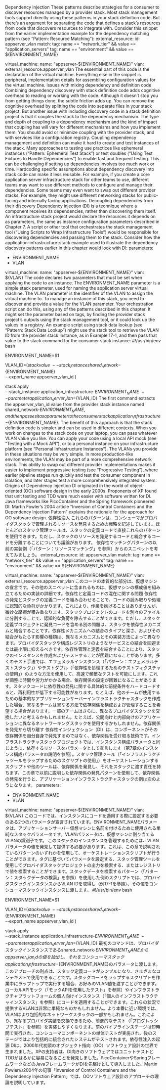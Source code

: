 Dependency Injection These patterns describe strategies for a consumer to discover resources managed by a provider stack. Most stack management tools support directly using these patterns in your stack definition code. But there’s an argument for separating the code that defines a stack’s resources from code that discovers resources to integrate with.
Consider this snippet from the earlier implementation example for the dependency matching pattern (see “Pattern: Resource Matching”): external_resource:
id: appserver_vlan
match:
tag: name == "network_tier" && value == "application_servers"
tag: name == "environment" && value == ${ENVIRONMENT_NAME}

virtual_machine:
name: "appserver-${ENVIRONMENT_NAME}"
vlan: external_resource.appserver_vlan The essential part of this code is the declaration of the virtual machine. Everything else in the snippet is peripheral, implementation details for assembling configuration values for the virtual machine. Issues with mixing dependency and definition code Combining dependency discovery with stack definition code adds cognitive overhead to reading or working with the code. Although it doesn’t stop you from getting things done, the subtle friction adds up. You can remove the cognitive overhead by splitting the code into separate files in your stack project. But another issue with including discovery code in a stack definition project is that it couples the stack to the dependency mechanism. The type and depth of coupling to a dependency mechanism and the kind of impact that coupling has will vary for different mechanisms and how you implement them. You should avoid or minimize coupling with the provider stack, and with services like a configuration registry. Coupling dependency management and definition can make it hard to create and test instances of the stack. Many approaches to testing use practices like ephemeral instances (“Pattern: Ephemeral Test
Stack”) or test doubles (“Using Test Fixtures to Handle Dependencies”) to enable fast and frequent testing. This can be challenging if setting up dependencies involves too much work or time. Hardcoding specific assumptions about dependency discovery into stack code can make it less reusable. For example, if you create a core application server infrastructure stack for other teams to use, different teams may want to use different methods to configure and manage their dependencies. Some teams may even want to swap out different provider stacks. For example, they might use different networking stacks for public-facing and internally facing applications. Decoupling dependencies from their discovery Dependency injection (DI) is a technique where a component receives its dependencies, rather than discovering them itself. An infrastructure stack project would declare the resources it depends on as parameters, the same as instance configuration parameters described in Chapter 7. A script or other tool that orchestrates the stack management tool (“Using Scripts to Wrap Infrastructure Tools”) would be responsible for discovering dependencies and passing them to the stack. Consider how the application-infrastructure-stack example used to illustrate the dependency discovery patterns earlier in this chapter would look with DI: parameters:

-   ENVIRONMENT_NAME
-   VLAN

virtual_machine:
name: "appserver-${ENVIRONMENT_NAME}"
vlan: ${VLAN} The code declares two parameters that must be set when applying the code to an instance. The ENVIRONMENT_NAME parameter is a simple stack parameter, used for naming the application server virtual machine. The VLAN parameter is the identifier of the VLAN to assign the virtual machine to.
To manage an instance of this stack, you need to discover and provide a value for the VLAN parameter. Your orchestration script can do this, using any of the patterns described in this chapter. It might set the parameter based on tags, by finding the provider stack project’s outputs using the stack management tool, or it could look up the values in a registry. An example script using stack data lookup (see “Pattern: Stack Data Lookup”) might use the stack tool to retrieve the VLAN ID from the provider stack instance, as in Example 17-1, and then pass that value to the stack command for the consumer stack instance: #!/usr/bin/env bash

ENVIRONMENT_NAME=$1

VLAN_ID=$(
  stack value \
    --stack_instance shared_network-${ENVIRONMENT_NAME} \
 --export_name appserver_vlan_id
)

stack apply \
 --stack_instance application_infrastructure-${ENVIRONMENT_NAME} \
  --parameter application_server_vlan=${VLAN_ID} The first command extracts the appserver_vlan_id value from the provider stack instance named shared_network-${ENVIRONMENT_NAME}, and then passes it as a parameter to the consumer stack application_infrastructure-${ENVIRONMENT_NAME}. The benefit of this approach is that the stack definition code is simpler and can be used in different contexts. When you work on changes to the stack code on your laptop, you can pass whatever VLAN value you like. You can apply your code using a local API mock (see “Testing with a Mock API”), or to a personal
instance on your infrastructure platform (see “Personal Infrastructure Instances”). The VLANs you provide in these situations may be very simple. In more production-like environments, the VLAN may be part of a more comprehensive network stack. This ability to swap out different provider implementations makes it easier to implement progressive testing (see “Progressive Testing”), where earlier pipeline stages run quickly and test the consumer component in isolation, and later stages test a more comprehensively integrated system. Origins of Dependency Injection DI originated in the world of object-oriented (OO) software design in the early 2000s. Proponents of XP found that unit testing and TDD were much easier with software written for DI. Java frameworks like PicoContainer and the Spring framework pioneered DI. Martin Fowler’s 2004 article “Inversion of Control Containers and the Dependency Injection Pattern” explains the rationale for the approach for OO software design.
依存性注入
これらのパターンは、コンシューマがプロバイダスタックで管理されるリソースを発見するための戦略を記述しています。ほとんどのスタック管理ツールは、スタックの定義コードで直接これらのパターンを使用できます。ただし、スタックのリソースを発見するコードと統合するコードを分離することについても議論があります。
依存性マッチングパターンの以前の実装例（「パターン：リソースマッチング」を参照）からのスニペットを考えてみましょう。 external_resource:
id: appserver_vlan
match:
tag: name == "network_tier" && value == "application_servers"
tag: name == "environment" && value == ${ENVIRONMENT_NAME}

virtual_machine:
name: "appserver-${ENVIRONMENT_NAME}"
vlan: external_resource.appserver_vlan このコードの本質的な部分は、仮想マシンの宣言です。その他のスニペットに含まれるものは、仮想マシンの構成値を組み立てるための実装の詳細です。依存性と定義コードの混在に関する問題
依存性の発見とスタックの定義コードを組み合わせることで、コードの読み取りや処理に認知的な負荷がかかります。これにより、作業を妨げることはありませんが、微妙な摩擦が積み重なります。スタックプロジェクトのコードを別々のファイルに分割することで、認知的な負荷を除去することができます。ただし、スタック定義プロジェクトに発見コードを含める別の問題は、スタックを依存性メカニズムと結合することです。依存性メカニズムへの結合のタイプと深さ、およびその結合がもたらす影響の種類は、異なるメカニズムとその実装方法によって異なります。プロバイダスタックや構成レジストリのようなサービスとの結合を回避または最小限に抑えるべきです。依存性管理と定義を結合することにより、スタックのインスタンスを作成およびテストすることが困難になることがあります。多くのテスト手法では、エフェメラルインスタンス（「パターン：エフェメラルテストスタック」）やテストダブル（「依存性を処理するためのテストフィクスチャの使用」）のような方法を使用して、高速で頻繁なテストを可能にします。これが調整に時間や労力がかかる場合、依存関係の設定が困難になることがあります。スタックコードに依存性の発見に関する具体的な前提条件をハードコードすると、再利用性が低下する可能性があります。たとえば、他のチームが使用するための基本的なアプリケーションサーバーインフラストラクチャスタックを作成した場合、異なるチームは異なる方法で依存関係を構成および管理することを希望する場合があります。一部のチームはさらに、異なるプロバイダスタックを交換したいと考えるかもしれません。たとえば、公開向けと内部向けのアプリケーションに異なるネットワーキングスタックを使用するかもしれません。依存関係を発見から切り離す
依存性インジェクション（DI）は、コンポーネントがその依存関係を自分自身で発見するのではなく、依存関係を受け取る技術です。インフラストラクチャスタックプロジェクトでは、インスタンス構成パラメータと同じように、依存するリソースをパラメータとして宣言します（第7章のインスタンス構成パラメータの説明を参照）。スタック管理ツール（「インフラストラクチャツールをラップするためのスクリプトの使用」）をオーケストレーションするスクリプトや他のツールは、依存関係を発見し、それをスタックに渡す責任を持ちます。この章で以前に説明した依存関係の発見パターンを使用して、依存関係の発見を行うと、アプリケーションインフラストラクチャスタックの例は次のようになります。 parameters:

-   ENVIRONMENT_NAME
-   VLAN

virtual_machine:
name: "appserver-${ENVIRONMENT_NAME}"
vlan: ${VLAN} このコードでは、インスタンスにコードを適用する際に設定する必要のある2つのパラメータが宣言されています。ENVIRONMENT_NAMEパラメータは、アプリケーションサーバー仮想マシンに名前を付けるために使用される単純なスタックパラメータです。VLANパラメータは、仮想マシンに割り当てるVLANの識別子です。
このスタックのインスタンスを管理するためには、VLANパラメータの値を発見して提供する必要があります。これは、この章で説明されているパターンのいずれかを使用して、オーケストレーションスクリプトが行うことができます。タグに基づいてパラメータを設定する、スタック管理ツールを使用してプロバイダスタックプロジェクトの出力を検索する、またはレジストリで値を検索することができます。スタックデータを検索するパターン（「パターン：スタックデータの検索」を参照）を使用した例のスクリプトでは、プロバイダスタックインスタンスからVLAN IDを取得し（例17-1を参照）、その値をコンシューマスタックインスタンスに渡します。 #!/usr/bin/env bash

ENVIRONMENT_NAME=$1

VLAN_ID=$(
  stack value \
    --stack_instance shared_network-${ENVIRONMENT_NAME} \
 --export_name appserver_vlan_id
)

stack apply \
 --stack_instance application_infrastructure-${ENVIRONMENT_NAME} \
  --parameter application_server_vlan=${VLAN_ID} 最初のコマンドは、プロバイダスタックインスタンスであるshared_network-${ENVIRONMENT_NAME}からappserver_vlan_idの値を抽出し、それをコンシューマスタックapplication_infrastructure-${ENVIRONMENT_NAME}のパラメータに渡します。このアプローチの利点は、スタック定義コードがシンプルになり、さまざまなコンテキストで使用できることです。スタックコードをラップするスクリプトを作業中にラップトップで実行する場合、お好みのVLAN値を渡すことができます。ローカルAPIモック（「モックAPIを使用したテスト」を参照）やインフラストラクチャプラットフォームの個人向けインスタンス（「個人のインフラストラクチャインスタンス」を参照）にコードを適用することができます。これらの状況で提供するVLANは非常に単純なものかもしれません。より本番に近い環境では、VLANはより包括的なネットワークスタックの一部かもしれません。これにより、異なるプロバイダ実装を交換できるため、前進的なテスト（「プログレッシブテスト」を参照）を実装しやすくなります。前のパイプラインステージは短時間で実行され、コンシューマコンポーネントの単体テストが実施され、後のステージではより包括的に統合されたシステムがテストされます。依存性注入の起源
DIは、2000年代初頭のオブジェクト指向（OO）ソフトウェア設計の世界で生まれました。XPの支持者は、DI向きのソフトウェアではユニットテストとTDDがはるかに容易になることを発見しました。PicoContainerやSpringフレームワークなどのJavaフレームワークがDIを先駆けとして導入しました。Martin Fowlerの2004年の記事「Inversion of Control Containers and the Dependency Injection Pattern」では、OOソフトウェア設計のアプローチの理論を説明しています。